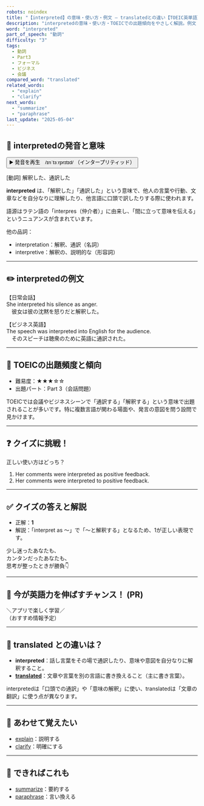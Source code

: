```yaml
---
robots: noindex
title: "【interpreted】の意味・使い方・例文 ― translatedとの違い【TOEIC英単語】"
description: "interpretedの意味・使い方・TOEICでの出題傾向をやさしく解説。例文・クイズ付きでtranslatedとの違いもわかりやすく学べます。"
word: "interpreted"
part_of_speech: "動詞"
difficulty: "3"
tags:
  - 動詞
  - Part3
  - フォーマル
  - ビジネス
  - 会議
compared_word: "translated"
related_words:
  - "explain"
  - "clarify"
next_words:
  - "summarize"
  - "paraphrase"
last_update: "2025-05-04"
---
```


## 🔰 interpretedの発音と意味

<button class="play-audio" onclick="playTTS('interpreted')">
  <span class="play-audio-main">
    ▶️ 発音を再生　/ɪnˈtɜːrprɪtɪd/
  </span>
  <span class="play-audio-sub">
    （インタープリティッド）
  </span>
</button>

[動詞] 解釈した、通訳した

**interpreted** は、「解釈した」「通訳した」という意味で、他人の言葉や行動、文章などを自分なりに理解したり、他言語に口頭で訳したりする際に使われます。

語源はラテン語の「interpres（仲介者）」に由来し、「間に立って意味を伝える」というニュアンスが含まれています。

他の品詞：  
- interpretation：解釈、通訳（名詞）
- interpretive：解釈の、説明的な（形容詞）

---

## ✏️ interpretedの例文

【日常会話】  
She interpreted his silence as anger.  
　彼女は彼の沈黙を怒りだと解釈した。

【ビジネス英語】  
The speech was interpreted into English for the audience.  
　そのスピーチは聴衆のために英語に通訳された。

---

## 🎯 TOEICの出題頻度と傾向

- 難易度：★★★☆☆
- 出題パート：Part 3（会話問題）

TOEICでは会議やビジネスシーンで「通訳する」「解釈する」という意味で出題されることが多いです。特に複数言語が関わる場面や、発言の意図を問う設問で見かけます。

---

## ❓ クイズに挑戦！

正しい使い方はどっち？

1. Her comments were interpreted as positive feedback.  
2. Her comments were interpreted to positive feedback.

---

## ✅ クイズの答えと解説

- 正解：**1**
- 解説：「interpret as ～」で「～と解釈する」となるため、1が正しい表現です。

少し迷ったあなたも、  
カンタンだったあなたも、  
思考が整ったときが勝負👇️

---

## 🚀 今が英語力を伸ばすチャンス！ (PR)

<div class="info-center">
＼アプリで楽しく学習／<br>  
（おすすめ情報予定）
</div>

---

## 🤔  translated との違いは？

- **interpreted**：話し言葉をその場で通訳したり、意味や意図を自分なりに解釈すること。
- **[translated](/word/translated/)**：文章や言葉を別の言語に書き換えること（主に書き言葉）。

interpretedは「口頭での通訳」や「意味の解釈」に使い、translatedは「文章の翻訳」に使う点が異なります。

---

## 🧩 あわせて覚えたい

- [explain](/word/explain/)：説明する
- [clarify](/word/clarify/)：明確にする

---

## 📖 できればこれも

- [summarize](/word/summarize/)：要約する
- [paraphrase](/word/paraphrase/)：言い換える

<!-- cvid: aid33_bid16 -->
